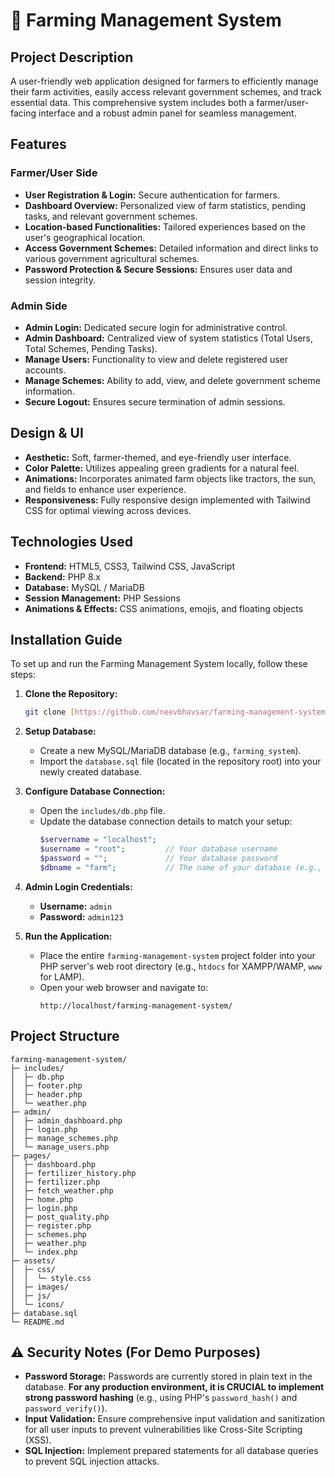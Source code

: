 # 🌾 Farming Management System

## Project Description
A user-friendly web application designed for farmers to efficiently manage their farm activities, easily access relevant government schemes, and track essential data. This comprehensive system includes both a farmer/user-facing interface and a robust admin panel for seamless management.

## Features

### Farmer/User Side
* **User Registration & Login:** Secure authentication for farmers.
* **Dashboard Overview:** Personalized view of farm statistics, pending tasks, and relevant government schemes.
* **Location-based Functionalities:** Tailored experiences based on the user's geographical location.
* **Access Government Schemes:** Detailed information and direct links to various government agricultural schemes.
* **Password Protection & Secure Sessions:** Ensures user data and session integrity.

### Admin Side
* **Admin Login:** Dedicated secure login for administrative control.
* **Admin Dashboard:** Centralized view of system statistics (Total Users, Total Schemes, Pending Tasks).
* **Manage Users:** Functionality to view and delete registered user accounts.
* **Manage Schemes:** Ability to add, view, and delete government scheme information.
* **Secure Logout:** Ensures secure termination of admin sessions.

## Design & UI
* **Aesthetic:** Soft, farmer-themed, and eye-friendly user interface.
* **Color Palette:** Utilizes appealing green gradients for a natural feel.
* **Animations:** Incorporates animated farm objects like tractors, the sun, and fields to enhance user experience.
* **Responsiveness:** Fully responsive design implemented with Tailwind CSS for optimal viewing across devices.

## Technologies Used
* **Frontend:** HTML5, CSS3, Tailwind CSS, JavaScript
* **Backend:** PHP 8.x
* **Database:** MySQL / MariaDB
* **Session Management:** PHP Sessions
* **Animations & Effects:** CSS animations, emojis, and floating objects

## Installation Guide

To set up and run the Farming Management System locally, follow these steps:

1.  **Clone the Repository:**
    ```bash
    git clone [https://github.com/neevbhavsar/farming-management-system.git]
    ```

2.  **Setup Database:**
    * Create a new MySQL/MariaDB database (e.g., `farming_system`).
    * Import the `database.sql` file (located in the repository root) into your newly created database.

3.  **Configure Database Connection:**
    * Open the `includes/db.php` file.
    * Update the database connection details to match your setup:
        ```php
        $servername = "localhost";
        $username = "root";         // Your database username
        $password = "";             // Your database password
        $dbname = "farm";           // The name of your database (e.g., farming_system)
        ```

4.  **Admin Login Credentials:**
    * **Username:** `admin`
    * **Password:** `admin123`

5.  **Run the Application:**
    * Place the entire `farming-management-system` project folder into your PHP server's web root directory (e.g., `htdocs` for XAMPP/WAMP, `www` for LAMP).
    * Open your web browser and navigate to:
        ```
        http://localhost/farming-management-system/
        ```

## Project Structure

```
farming-management-system/
├─ includes/
│  ├─ db.php
│  ├─ footer.php
│  ├─ header.php
│  └─ weather.php
├─ admin/
│  ├─ admin_dashboard.php
│  ├─ login.php
│  ├─ manage_schemes.php
│  └─ manage_users.php
├─ pages/
│  ├─ dashboard.php
│  ├─ fertilizer_history.php
│  ├─ fertilizer.php
│  ├─ fetch_weather.php
│  ├─ home.php
│  ├─ login.php
│  ├─ post_quality.php
│  ├─ register.php
│  ├─ schemes.php
│  ├─ weather.php
│  └─ index.php
├─ assets/
│  ├─ css/
│  │  └─ style.css
│  ├─ images/
│  ├─ js/
│  └─ icons/
├─ database.sql
└─ README.md
```

## ⚠️ Security Notes (For Demo Purposes)

* **Password Storage:** Passwords are currently stored in plain text in the database. **For any production environment, it is CRUCIAL to implement strong password hashing** (e.g., using PHP's `password_hash()` and `password_verify()`).
* **Input Validation:** Ensure comprehensive input validation and sanitization for all user inputs to prevent vulnerabilities like Cross-Site Scripting (XSS).
* **SQL Injection:** Implement prepared statements for all database queries to prevent SQL injection attacks.
